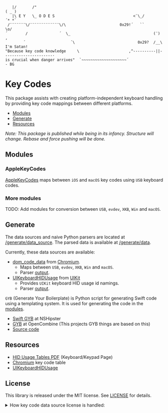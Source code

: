 ```
   |/       /"                                                                  ( _ )
   |\ E Y   \_ O D E S                                   <¨\_/                  ´* *`
 /¨¨¨¨¨¨¨\/¨¨¨¨¨¨¨¨¨¨¨¨¨\/\                        0x29!´   ``                   \o/
´        /              ´  \_                                     (¨)           ,
        ´                    ´\                            0x29?  /__\       I'm Satan!
"Because key code knowledge     \                      ,^----------||----------------------·
is crucial when danger arrives"  `~~~~~~~~~~~~~~~~~~~~´
- BG
```

# Key Codes

This package assists with creating platform-independent keyboard handling by providing key code mappings between different platforms.

- [Modules](#Modules)
- [Generate](#Generate)
- [Resources](#Resources)

_Note: This package is published while being in its infancy. Structure will change. Rebase and force pushing will be done._

## Modules

### AppleKeyCodes

[AppleKeyCodes](/Sources/AppleKeyCodes) maps between `iOS` and `macOS` key codes using `USB` keyboard codes.

### More modules

TODO: Add modules for conversion between `USB`, `evdev`, `XKB`, `Win` and `macOS`.

## Generate

The data sources and naive Python parsers are located at [/generate/data_source](/generate/data_source). The parsed data is available at [/generate/data](/generate/data).

Currently, these data sources are available:

- [dom_code_data](/generate/data_source/dom_code_data) from [Chromium](https://github.com/chromium/chromium/blob/main/ui/events/keycodes/dom/dom_code_data.inc).
  - Maps between `USB`, `evdev`, `XKB`, `Win` and `macOS`.
  - Parser [output](/generate/data/dom_code_data.csv).
- [UIKeyboardHIDUsage](/generate/data_source/UIKeyboardHIDUsage) from [UIKit](https://developer.apple.com/documentation/uikit/uikeyboardhidusage)
  - Provides `UIKit` keyboard HID usage id namings.
  - Parser [output](/generate/data/UIKeyboardHIDUsage.csv).

`GYB` (Generate Your Boilerplate) is Python script for generating Swift code using a templating system. It is used for generating the code in the [modules](/Sources/).

- [Swift GYB](https://nshipster.com/swift-gyb/) at NSHipster
- [GYB](https://github.com/OpenCombine/OpenCombine#gyb) at OpenCombine (This projects GYB things are based on this)
- [Source code](https://github.com/apple/swift/blob/main/utils/gyb.py)

## Resources

- [HID Usage Tables PDF](https://usb.org/sites/default/files/hut1_21.pdf) (Keyboard/Keypad Page)
- [Chromium](https://github.com/chromium/chromium/blob/main/ui/events/keycodes/dom/dom_code_data.inc) key code table
- [UIKeyboardHIDUsage](https://developer.apple.com/documentation/uikit/uikeyboardhidusage)

## License

This library is released under the MIT license. See [LICENSE](LICENSE) for details.

<details>
  <summary>How key code data source license is handled:</summary>
  
- If license is permissive:
  - Include license and data source files.
  - [Example](/generate/data_source/dom_code_data)
- else
  - Exclude license and data source file.
  - Include only parser output.
  - Mention why file is missing in parser.
  - Only parse and share data that is "safe".
  - [Example](/generate/data_source/UIKeyboardHIDUsage)

Contact repository owner if data source license is violated.

</details>
